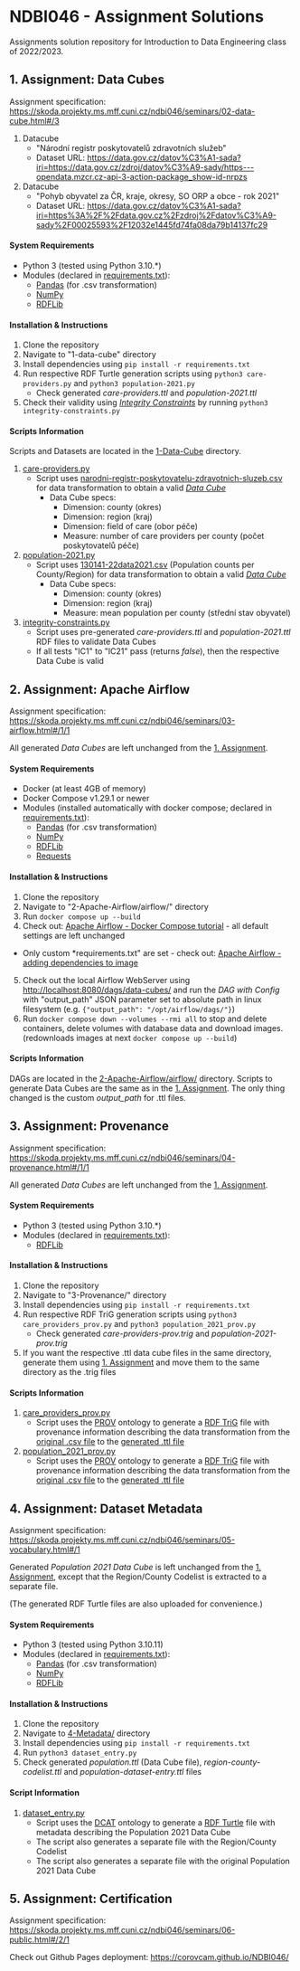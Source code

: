 # NDBI046 - Assignment Solutions
Assignments solution repository for Introduction to Data Engineering class of 2022/2023.

## 1. Assignment: Data Cubes

Assignment specification: https://skoda.projekty.ms.mff.cuni.cz/ndbi046/seminars/02-data-cube.html#/3

1. Datacube
    - "Národní registr poskytovatelů zdravotních služeb"
    - Dataset URL: https://data.gov.cz/datov%C3%A1-sada?iri=https://data.gov.cz/zdroj/datov%C3%A9-sady/https---opendata.mzcr.cz-api-3-action-package_show-id-nrpzs
2. Datacube
    - "Pohyb obyvatel za ČR, kraje, okresy, SO ORP a obce - rok 2021"
    - Dataset URL: https://data.gov.cz/datov%C3%A1-sada?iri=https%3A%2F%2Fdata.gov.cz%2Fzdroj%2Fdatov%C3%A9-sady%2F00025593%2F12032e1445fd74fa08da79b14137fc29

#### System Requirements
- Python 3 (tested using Python 3.10.*)
- Modules (declared in [requirements.txt](1-Data-Cube/requirements.txt)):
  - [Pandas](https://pandas.pydata.org/) (for .csv transformation)
  - [NumPy](https://numpy.org/doc/stable/)
  - [RDFLib](https://rdflib.readthedocs.io/en/stable/index.html)

#### Installation & Instructions
1. Clone the repository
2. Navigate to "1-data-cube" directory
3. Install dependencies using `pip install -r requirements.txt`
4. Run respective RDF Turtle generation scripts using `python3 care-providers.py` and `python3 population-2021.py`
    - Check generated *care-providers.ttl* and *population-2021.ttl*
1. Check their validity using [*Integrity Constraints*](https://www.w3.org/TR/vocab-data-cube/#wf-rules) by running `python3 integrity-constraints.py`

#### Scripts Information

Scripts and Datasets are located in the [1-Data-Cube](1-Data-Cube) directory.

1. [care-providers.py](1-Data-Cube/care-providers.py)
    - Script uses [narodni-registr-poskytovatelu-zdravotnich-sluzeb.csv](care-providers/narodni-registr-poskytovatelu-zdravotnich-sluzeb.csv) for data transformation to obtain a valid [*Data Cube*](https://www.w3.org/TR/vocab-data-cube/)
      - Data Cube specs:
        - Dimension: county (okres)
        - Dimension: region (kraj)
        - Dimension: field of care (obor péče)
        - Measure: number of care providers per county (počet poskytovatelů péče)
2. [population-2021.py](1-Data-Cube/population-2021.py)
    - Script uses [130141-22data2021.csv](population-2021/130141-22data2021.csv) (Population counts per County/Region) for data transformation to obtain a valid [*Data Cube*](https://www.w3.org/TR/vocab-data-cube/)
      - Data Cube specs:
        - Dimension: county (okres)
        - Dimension: region (kraj)
        - Measure: mean population per county (střední stav obyvatel)
3. [integrity-constraints.py](1-Data-Cube/integrity-constraints.py)
    - Script uses pre-generated *care-providers.ttl* and *population-2021.ttl* RDF files to validate Data Cubes
    - If all tests "IC1" to "IC21" pass (returns *false*), then the respective Data Cube is valid


## 2. Assignment: Apache Airflow

Assignment specification: https://skoda.projekty.ms.mff.cuni.cz/ndbi046/seminars/03-airflow.html#/1/1

All generated *Data Cubes* are left unchanged from the [1. Assignment](#1-assignment-data-cubes).

#### System Requirements
- Docker (at least 4GB of memory)
- Docker Compose v1.29.1 or newer
- Modules (installed automatically with docker compose; declared in [requirements.txt](2-Apache-Airflow/airflow/requirements.txt)):
  - [Pandas](https://pandas.pydata.org/) (for .csv transformation)
  - [NumPy](https://numpy.org/doc/stable/)
  - [RDFLib](https://rdflib.readthedocs.io/en/stable/index.html)
  - [Requests](https://requests.readthedocs.io/en/latest/)

#### Installation & Instructions
1. Clone the repository
2. Navigate to "2-Apache-Airflow/airflow/" directory
3. Run `docker compose up --build`
4. Check out: [Apache Airflow - Docker Compose tutorial](https://airflow.apache.org/docs/apache-airflow/stable/howto/docker-compose/index.html) - all default settings are left unchanged
  - Only custom *requirements.txt" are set - check out: [Apache Airflow - adding dependencies to image](https://airflow.apache.org/docs/apache-airflow/stable/howto/docker-compose/index.html#special-case-adding-dependencies-via-requirements-txt-file)
5. Check out the local Airflow WebServer using [http://localhost:8080/dags/data-cubes/](http://localhost:8080/dags/data-cubes/) and run the *DAG with Config* with "output_path" JSON parameter set to absolute path in linux filesystem (e.g. `{"output_path": "/opt/airflow/dags/"}`)
6. Run `docker compose down --volumes --rmi all` to stop and delete containers, delete volumes with database data and download images. (redownloads images at next `docker compose up --build`)

#### Scripts Information

DAGs are located in the [2-Apache-Airflow/airflow/](2-Apache-Airflow/airflow/dags) directory. Scripts to generate Data Cubes are the same as in the [1. Assignment](#1-assignment-data-cubes). The only thing changed is the custom *output_path* for .ttl files.


## 3. Assignment: Provenance

Assignment specification: https://skoda.projekty.ms.mff.cuni.cz/ndbi046/seminars/04-provenance.html#/1/1

All generated *Data Cubes* are left unchanged from the [1. Assignment](#1-assignment-data-cubes).

#### System Requirements
- Python 3 (tested using Python 3.10.*)
- Modules (declared in [requirements.txt](3-Provenance/requirements.txt)):
  - [RDFLib](https://rdflib.readthedocs.io/en/stable/index.html)

#### Installation & Instructions
1. Clone the repository
2. Navigate to "3-Provenance/" directory
3. Install dependencies using `pip install -r requirements.txt`
4. Run respective RDF TriG generation scripts using `python3 care_providers_prov.py` and `python3 population_2021_prov.py`
    - Check generated *care-providers-prov.trig* and *population-2021-prov.trig*
5. If you want the respective .ttl data cube files in the same directory, generate them using [1. Assignment](#1-assignment-data-cubes) and move them to the same directory as the .trig files

#### Scripts Information

1. [care_providers_prov.py](3-Provenance/care_providers_prov.py)
    - Script uses the [PROV](https://www.w3.org/TR/prov-overview/) ontology to generate a [RDF TriG](https://www.w3.org/TR/trig/) file with provenance information describing the data transformation from the [original .csv file](1-Data-Cube/care-providers/narodni-registr-poskytovatelu-zdravotnich-sluzeb.csv) to the [generated .ttl file](1-Data-Cube/care-providers.ttl)
2. [population_2021_prov.py](3-Provenance/population_2021_prov.py)
    - Script uses the [PROV](https://www.w3.org/TR/prov-overview/) ontology to generate a [RDF TriG](https://www.w3.org/TR/trig/) file with provenance information describing the data transformation from the [original .csv file](1-Data-Cube/population-2021/130141-22data2021.csv) to the [generated .ttl file](1-Data-Cube/population-2021.ttl)


## 4. Assignment: Dataset Metadata

Assignment specification: https://skoda.projekty.ms.mff.cuni.cz/ndbi046/seminars/05-vocabulary.html#/1

Generated *Population 2021 Data Cube* is left unchanged from the [1. Assignment](#1-assignment-data-cubes), except that the Region/County Codelist is extracted to a separate file.

(The generated RDF Turtle files are also uploaded for convenience.)

#### System Requirements
- Python 3 (tested using Python 3.10.11)
- Modules (declared in [requirements.txt](4-Metadata/requirements.txt)):
  - [Pandas](https://pandas.pydata.org/) (for .csv transformation)
  - [NumPy](https://numpy.org/doc/stable/)
  - [RDFLib](https://rdflib.readthedocs.io/en/stable/index.html)

#### Installation & Instructions
1. Clone the repository
2. Navigate to [4-Metadata/](4-Metadata/) directory
3. Install dependencies using `pip install -r requirements.txt`
4. Run `python3 dataset_entry.py`
5. Check generated *population.ttl* (Data Cube file), *region-county-codelist.ttl* and *population-dataset-entry.ttl* files

#### Script Information

1. [dataset_entry.py](4-Metadata/dataset_entry.py)
    - Script uses the [DCAT](https://www.w3.org/TR/vocab-dcat-2/) ontology to generate a [RDF Turtle](https://www.w3.org/TR/turtle/) file with metadata describing the Population 2021 Data Cube
    - The script also generates a separate file with the Region/County Codelist
    - The script also generates a separate file with the original Population 2021 Data Cube


## 5. Assignment: Certification

Assignment specification: https://skoda.projekty.ms.mff.cuni.cz/ndbi046/seminars/06-public.html#/2/1

Check out Github Pages deployment: https://corovcam.github.io/NDBI046/
